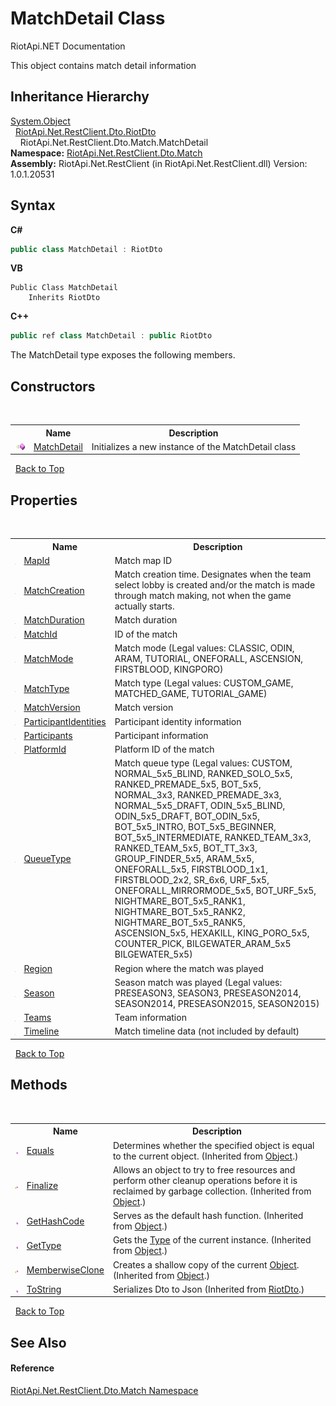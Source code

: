 # MatchDetail Class
RiotApi.NET Documentation 

This object contains match detail information


## Inheritance Hierarchy
<a href="http://msdn2.microsoft.com/en-us/library/e5kfa45b" target="_blank">System.Object</a><br />&nbsp;&nbsp;<a href="22bc6593-2751-9b34-8b72-58f2176b2e98">RiotApi.Net.RestClient.Dto.RiotDto</a><br />&nbsp;&nbsp;&nbsp;&nbsp;RiotApi.Net.RestClient.Dto.Match.MatchDetail<br />
**Namespace:**&nbsp;<a href="119ce159-34e9-7e8a-13ff-b7a4fc7406a6">RiotApi.Net.RestClient.Dto.Match</a><br />**Assembly:**&nbsp;RiotApi.Net.RestClient (in RiotApi.Net.RestClient.dll) Version: 1.0.1.20531

## Syntax

**C#**<br />
``` C#
public class MatchDetail : RiotDto
```

**VB**<br />
``` VB
Public Class MatchDetail
	Inherits RiotDto
```

**C++**<br />
``` C++
public ref class MatchDetail : public RiotDto
```

The MatchDetail type exposes the following members.


## Constructors
&nbsp;<table><tr><th></th><th>Name</th><th>Description</th></tr><tr><td>![Public method](media/pubmethod.gif "Public method")</td><td><a href="8d94c711-0920-0357-5ecc-ec000cc4a3eb">MatchDetail</a></td><td>
Initializes a new instance of the MatchDetail class</td></tr></table>&nbsp;
<a href="#matchdetail-class">Back to Top</a>

## Properties
&nbsp;<table><tr><th></th><th>Name</th><th>Description</th></tr><tr><td>![Public property](media/pubproperty.gif "Public property")</td><td><a href="03a30b8a-f70a-ae39-6207-b8061077beeb">MapId</a></td><td>
Match map ID</td></tr><tr><td>![Public property](media/pubproperty.gif "Public property")</td><td><a href="28eeef4c-af7e-6f80-167a-68d9f51bafa4">MatchCreation</a></td><td>
Match creation time. Designates when the team select lobby is created and/or the match is made through match making, not when the game actually starts.</td></tr><tr><td>![Public property](media/pubproperty.gif "Public property")</td><td><a href="9339250e-5f33-d51e-2987-27e9d9824c7a">MatchDuration</a></td><td>
Match duration</td></tr><tr><td>![Public property](media/pubproperty.gif "Public property")</td><td><a href="d3039aac-b3d1-eccd-db34-e7097ee5ffc5">MatchId</a></td><td>
ID of the match</td></tr><tr><td>![Public property](media/pubproperty.gif "Public property")</td><td><a href="bcf32488-015a-8c09-4b13-3635b5cba734">MatchMode</a></td><td>
Match mode (Legal values: CLASSIC, ODIN, ARAM, TUTORIAL, ONEFORALL, ASCENSION, FIRSTBLOOD, KINGPORO)</td></tr><tr><td>![Public property](media/pubproperty.gif "Public property")</td><td><a href="2fd212ac-f677-f8bf-55ab-eab8ab45a194">MatchType</a></td><td>
Match type (Legal values: CUSTOM_GAME, MATCHED_GAME, TUTORIAL_GAME)</td></tr><tr><td>![Public property](media/pubproperty.gif "Public property")</td><td><a href="fb3d9367-77ab-e01f-e816-9dc554947930">MatchVersion</a></td><td>
Match version</td></tr><tr><td>![Public property](media/pubproperty.gif "Public property")</td><td><a href="9ef03db8-94fd-5997-9885-7ea86fdd14db">ParticipantIdentities</a></td><td>
Participant identity information</td></tr><tr><td>![Public property](media/pubproperty.gif "Public property")</td><td><a href="653ddb00-9906-6947-b880-a924df67ef5c">Participants</a></td><td>
Participant information</td></tr><tr><td>![Public property](media/pubproperty.gif "Public property")</td><td><a href="7248546d-44f2-1299-5920-ca04e57cfe4b">PlatformId</a></td><td>
Platform ID of the match</td></tr><tr><td>![Public property](media/pubproperty.gif "Public property")</td><td><a href="7c344627-d264-7c71-3fd1-ca9554ccbe56">QueueType</a></td><td>
Match queue type (Legal values: CUSTOM, NORMAL_5x5_BLIND, RANKED_SOLO_5x5, RANKED_PREMADE_5x5, BOT_5x5, NORMAL_3x3, RANKED_PREMADE_3x3, NORMAL_5x5_DRAFT, ODIN_5x5_BLIND, ODIN_5x5_DRAFT, BOT_ODIN_5x5, BOT_5x5_INTRO, BOT_5x5_BEGINNER, BOT_5x5_INTERMEDIATE, RANKED_TEAM_3x3, RANKED_TEAM_5x5, BOT_TT_3x3, GROUP_FINDER_5x5, ARAM_5x5, ONEFORALL_5x5, FIRSTBLOOD_1x1, FIRSTBLOOD_2x2, SR_6x6, URF_5x5, ONEFORALL_MIRRORMODE_5x5, BOT_URF_5x5, NIGHTMARE_BOT_5x5_RANK1, NIGHTMARE_BOT_5x5_RANK2, NIGHTMARE_BOT_5x5_RANK5, ASCENSION_5x5, HEXAKILL, KING_PORO_5x5, COUNTER_PICK, BILGEWATER_ARAM_5x5 BILGEWATER_5x5)</td></tr><tr><td>![Public property](media/pubproperty.gif "Public property")</td><td><a href="197b418c-84e8-3768-0a48-265b503ce934">Region</a></td><td>
Region where the match was played</td></tr><tr><td>![Public property](media/pubproperty.gif "Public property")</td><td><a href="e5a32588-516b-512f-7d47-87f6b96c83b0">Season</a></td><td>
Season match was played (Legal values: PRESEASON3, SEASON3, PRESEASON2014, SEASON2014, PRESEASON2015, SEASON2015)</td></tr><tr><td>![Public property](media/pubproperty.gif "Public property")</td><td><a href="30517596-bf15-650f-f5ce-bbea15bf167e">Teams</a></td><td>
Team information</td></tr><tr><td>![Public property](media/pubproperty.gif "Public property")</td><td><a href="2679478b-79d8-107c-8c5c-96eae78b4ffd">Timeline</a></td><td>
Match timeline data (not included by default)</td></tr></table>&nbsp;
<a href="#matchdetail-class">Back to Top</a>

## Methods
&nbsp;<table><tr><th></th><th>Name</th><th>Description</th></tr><tr><td>![Public method](media/pubmethod.gif "Public method")</td><td><a href="http://msdn2.microsoft.com/en-us/library/bsc2ak47" target="_blank">Equals</a></td><td>
Determines whether the specified object is equal to the current object.
 (Inherited from <a href="http://msdn2.microsoft.com/en-us/library/e5kfa45b" target="_blank">Object</a>.)</td></tr><tr><td>![Protected method](media/protmethod.gif "Protected method")</td><td><a href="http://msdn2.microsoft.com/en-us/library/4k87zsw7" target="_blank">Finalize</a></td><td>
Allows an object to try to free resources and perform other cleanup operations before it is reclaimed by garbage collection.
 (Inherited from <a href="http://msdn2.microsoft.com/en-us/library/e5kfa45b" target="_blank">Object</a>.)</td></tr><tr><td>![Public method](media/pubmethod.gif "Public method")</td><td><a href="http://msdn2.microsoft.com/en-us/library/zdee4b3y" target="_blank">GetHashCode</a></td><td>
Serves as the default hash function.
 (Inherited from <a href="http://msdn2.microsoft.com/en-us/library/e5kfa45b" target="_blank">Object</a>.)</td></tr><tr><td>![Public method](media/pubmethod.gif "Public method")</td><td><a href="http://msdn2.microsoft.com/en-us/library/dfwy45w9" target="_blank">GetType</a></td><td>
Gets the <a href="http://msdn2.microsoft.com/en-us/library/42892f65" target="_blank">Type</a> of the current instance.
 (Inherited from <a href="http://msdn2.microsoft.com/en-us/library/e5kfa45b" target="_blank">Object</a>.)</td></tr><tr><td>![Protected method](media/protmethod.gif "Protected method")</td><td><a href="http://msdn2.microsoft.com/en-us/library/57ctke0a" target="_blank">MemberwiseClone</a></td><td>
Creates a shallow copy of the current <a href="http://msdn2.microsoft.com/en-us/library/e5kfa45b" target="_blank">Object</a>.
 (Inherited from <a href="http://msdn2.microsoft.com/en-us/library/e5kfa45b" target="_blank">Object</a>.)</td></tr><tr><td>![Public method](media/pubmethod.gif "Public method")</td><td><a href="e5b2e748-9f2c-8c52-118b-c0e16562d719">ToString</a></td><td>
Serializes Dto to Json
 (Inherited from <a href="22bc6593-2751-9b34-8b72-58f2176b2e98">RiotDto</a>.)</td></tr></table>&nbsp;
<a href="#matchdetail-class">Back to Top</a>

## See Also


#### Reference
<a href="119ce159-34e9-7e8a-13ff-b7a4fc7406a6">RiotApi.Net.RestClient.Dto.Match Namespace</a><br />